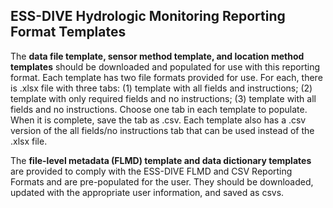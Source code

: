 ## ESS-DIVE Hydrologic Monitoring Reporting Format Templates

The **data file template, sensor method template, and location method templates** should be downloaded and populated for use with this reporting format. Each template has two file formats provided for use. For each, there is .xlsx file with three tabs: (1) template with all fields and instructions; (2) template with only required fields and no instructions; (3) template with all fields and no instructions. Choose one tab in each template to populate. When it is complete, save the tab as .csv. Each template also has a .csv version of the all fields/no instructions tab that can be used instead of the .xlsx file.

The **file-level metadata (FLMD) template and data dictionary templates** are provided to comply with the ESS-DIVE FLMD and CSV Reporting Formats and are pre-populated for the user. They should be downloaded, updated with the appropriate user information, and saved as csvs. 

